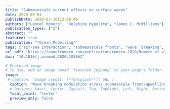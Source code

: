 ```yaml
---
title: "Submesoscale current effects on surface waves"
date: 2020-09-01
publishDate: 2020-07-10T12:00:00
authors: ["Leonel Romero", "Delphine Hypolite", "James C. McWilliams"]
publication_types: ["2"]
abstract: ""
featured: true 
publication: "*Ocean Modelling*"
tags: ["air-sea interaction", "submesoscale fronts", "wave  breaking", "wave-current interaction"]
url_pdf: "https://leonelromero.com/publication/romero-2020/Romero_et_al.om.2020.pdf"
doi: "10.1016/j.ocemod.2020.101662"

# Featured image
# To use, add an image named `featured.jpg/png` to your page's folder. 
image:
 # caption: 'Image credit: [**Unsplash**]( GRL )'
  caption: 'Wave breaking modulation across submesocale front/upwelling jet'
  # Options: Smart, Center, TopLeft, Top, TopRight, Left, Right, BottomLeft, Bottom, BottomRight
  focal_point: "Center"
  preview_only: false
---
```


